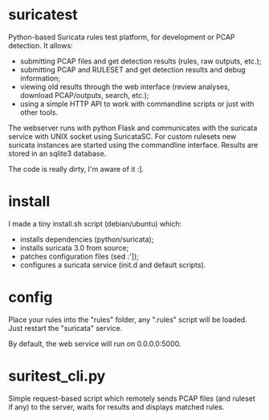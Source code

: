# suricatest
Python-based Suricata rules test platform, for development or PCAP detection. It allows:
- submitting PCAP files and get detection results (rules, raw outputs, etc.);
- submitting PCAP and RULESET and get detection results and debug information;
- viewing old results through the web interface (review analyses, download PCAP/outputs, search, etc.);
- using a simple HTTP API to work with commandline scripts or just with other tools.

The webserver runs with python Flask and communicates with the suricata service with UNIX socket using SuricataSC. For custom rulesets new suricata instances are started using the commandline interface. Results are stored in an sqlite3 database.

The code is really dirty, I'm aware of it :].

# install
I made a tiny install.sh script (debian/ubuntu) which:
- installs dependencies (python/suricata);
- installs suricata 3.0 from source;
- patches configuration files (sed :']);
- configures a suricata service (init.d and default scripts).

# config
Place your rules into the "rules" folder, any ".rules" script will be loaded. Just restart the "suricata" service.

By default, the web service will run on 0.0.0.0:5000.

# suritest_cli.py

Simple request-based script which remotely sends PCAP files (and ruleset if any) to the server, waits for results and displays matched rules.
